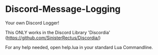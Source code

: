 # Discord-Message-Logging
Your own Discord Logger!

This ONLY works in the Discord Library 'Discordia' (https://github.com/SinisterRectus/Discordia/)

For any help needed, open help.lua in your standard Lua Commandline.
